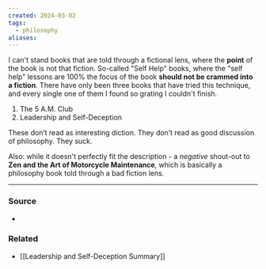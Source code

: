 ```yaml
---
created: 2024-03-02
tags:
  - philosophy
aliases:
---
```

I can't stand books that are told through a fictional lens, where the **point** of the book is not that fiction. So-called "Self Help" books, where the "self help" lessons are 100% the focus of the book **should not be crammed into a fiction**. There have only been three books that have tried this technique, and every single one of them I found so grating I couldn't finish.

1. The 5 A.M. Club
2. Leadership and Self-Deception

These don’t read as interesting diction. They don’t read as good discussion of philosophy. They suck. 

Also: while it doesn't perfectly fit the description - a *negative* shout-out to **Zen and the Art of Motorcycle Maintenance**, which is basically a philosophy book told through a bad fiction lens.
****
### Source
- 
### Related
- [[Leadership and Self-Deception Summary]]